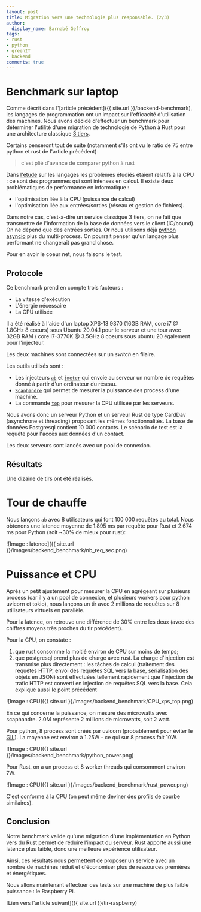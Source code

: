```yaml
---
layout: post
title: Migration vers une technologie plus responsable. (2/3)
author:
  display_name: Barnabé Geffroy
tags:
- rust
- python
- greenIT
- backend
comments: true
---
```



# Benchmark sur laptop


Comme décrit dans l'[article précédent]({{ site.url }}/backend-benchmark), les langages de programmation ont un impact sur l'efficacité d'utilisation des machines. Nous avons décidé d'effectuer un benchmark pour déterminer l'utilité d'une migration de technologie de Python à Rust pour une architecture classique [3 tiers](https://fr.wikipedia.org/wiki/Architecture_trois_tiers).

Certains penseront tout de suite (notamment s'ils ont vu le ratio de 75 entre python et rust de l'article précédent)

> c'est plié d'avance de comparer python à rust

Dans [l'étude](https://sites.google.com/view/energy-efficiency-languages) sur les langages les problèmes étudiés étaient relatifs à la CPU : ce sont des programmes qui sont intenses en calcul. Il existe deux problématiques de performance en informatique :
* l'optimisation liée à la CPU (puissance de calcul)
* l'optimisation liée aux entrées/sorties (réseau et gestion de fichiers).

Dans notre cas, c'est-à-dire un service classique 3 tiers, on ne fait que transmettre de l'information de la base de données vers le client (IO/bound). On ne dépend que des entrées sorties. Or nous utilisons déjà [python asyncio](https://docs.python.org/3/library/asyncio.html) plus du multi-process. On pourrait penser qu'un langage plus performant ne changerait pas grand chose.

Pour en avoir le coeur net, nous faisons le test.

## Protocole

Ce benchmark prend en compte trois facteurs :

* La vitesse d'exécution
* L'énergie nécessaire
* La CPU utilisée

Il a été réalisé à l'aide d'un laptop XPS-13 9370 (16GB RAM, core i7 @ 1.8GHz 8 coeurs) sous Ubuntu 20.04.1 pour le serveur et une tour avec 32GB RAM / core i7-3770K @ 3.5GHz 8 coeurs sous ubuntu 20 également pour l'injecteur.

Les deux machines sont connectées sur un *switch* en filaire.

Les outils utilisés sont :

* Les injecteurs [`ab`](https://httpd.apache.org/docs/2.4/fr/programs/ab.HTTP) et [`jmeter`](https://jmeter.apache.org/) qui envoie au serveur un nombre de requêtes donné à partir d'un ordinateur du réseau.
* [`Scaphandre`](https://github.com/hubblo-org/scaphandre) qui permet de mesurer la puissance des process d'une machine.
* La commande [`top`](https://www.man7.org/linux/man-pages/man1/top.1.html) pour mesurer la CPU utilisée par les serveurs.

Nous avons donc un serveur Python et un serveur Rust de type CardDav (asynchrone et threading) proposant les mêmes fonctionnalités. La base de données Postgresql contient 10 000 contacts. Le scénario de test est la requête pour l'accès aux données d'un contact.

Les deux serveurs sont lancés avec un pool de connexion.  

## Résultats

Une dizaine de tirs ont été réalisés.

# Tour de chauffe

Nous lançons `ab` avec 8 utilisateurs qui font 100 000 requêtes au total.
Nous obtenons une latence moyenne de 1.895 ms par requête pour Rust et 2.674 ms pour Python (soit ~30% de mieux pour rust):

![Image : latence]({{ site.url }}/images/backend_benchmark/nb_req_sec.png)

# Puissance et CPU

Après un petit ajustement pour mesurer la CPU en agrégeant sur plusieurs process (car il y a un pool de connexion, et plusieurs workers pour python uvicorn et tokio), nous lançons un tir avec 2 millions de requêtes sur 8 utilisateurs virtuels en parallèle.

Pour la latence, on retrouve une différence de 30% entre les deux (avec des chiffres moyens très proches du tir précédent).

Pour la CPU, on constate :
1. que rust consomme la moitié environ de CPU sur moins de temps;
2. que postgresql prend plus de charge avec rust. La charge d'injection est transmise plus directement : les tâches de calcul (traitement des requêtes HTTP, envoi des requêtes SQL vers la base, sérialisation des objets en JSON) sont effectuées tellement rapidement que l'injection de trafic HTTP est converti en injection de requêtes SQL vers la base. Cela explique aussi le point précédent

![Image : CPU]({{ site.url }}/images/backend_benchmark/CPU_xps_top.png)

En ce qui concerne la puissance, on mesure des microwatts avec scaphandre. 2.0M représente 2 millions de microwatts, soit 2 watt.

Pour python, 8 process sont créés par uvicorn (probablement pour éviter le [GIL](https://wiki.python.org/moin/GlobalInterpreterLock)). La moyenne est environ à 1.25W - ce qui sur 8 process fait 10W.

![Image : CPU]({{ site.url }}/images/backend_benchmark/python_power.png)

Pour Rust, on a un process et 8 worker threads qui consomment environ 7W.

![Image : CPU]({{ site.url }}/images/backend_benchmark/rust_power.png)

C'est conforme à la CPU (on peut même deviner des profils de courbe similaires).

## Conclusion

Notre benchmark valide qu'une migration d'une implémentation en Python vers du Rust permet de réduire l'impact du serveur. Rust apporte aussi une latence plus faible, donc une meilleure expérience utilisateur.

Ainsi, ces résultats nous permettent de proposer un service avec un nombre de machines réduit et d'économiser plus de ressources premières et énergétiques.

Nous allons maintenant effectuer ces tests sur une machine de plus faible puissance : le Raspberry Pi.

[Lien vers l'article suivant]({{ site.url }}/tir-raspberry)
